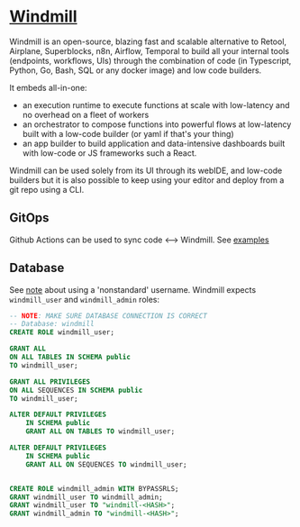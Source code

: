 # [Windmill](https://www.windmill.dev/docs)

Windmill is an open-source, blazing fast and scalable alternative to Retool, Airplane, Superblocks, n8n, Airflow, Temporal
to build all your internal tools (endpoints, workflows, UIs)
through the combination of code (in Typescript, Python, Go, Bash, SQL or any docker image)
and low code builders.

It embeds all-in-one:

- an execution runtime to execute functions at scale with low-latency and no overhead on a fleet of workers
- an orchestrator to compose functions into powerful flows at low-latency built with a low-code builder (or yaml if that's your thing)
- an app builder to build application and data-intensive dashboards built with low-code or JS frameworks such a React.

Windmill can be used solely from its UI through its webIDE, and low-code builders
but it is also possible to keep using your editor and deploy from a git repo using a CLI.

## GitOps

Github Actions can be used to sync code <--> Windmill.  See [examples](https://github.com/windmill-labs/windmill-sync-example/tree/main)

## Database

See [note](https://www.windmill.dev/docs/advanced/self_host#run-windmill-without-using-a-postgres-superuser) about using a 'nonstandard' username.
Windmill expects `windmill_user` and `windmill_admin` roles:

```sql
-- NOTE: MAKE SURE DATABASE CONNECTION IS CORRECT
-- Database: windmill
CREATE ROLE windmill_user;

GRANT ALL
ON ALL TABLES IN SCHEMA public
TO windmill_user;

GRANT ALL PRIVILEGES
ON ALL SEQUENCES IN SCHEMA public
TO windmill_user;

ALTER DEFAULT PRIVILEGES
    IN SCHEMA public
    GRANT ALL ON TABLES TO windmill_user;

ALTER DEFAULT PRIVILEGES
    IN SCHEMA public
    GRANT ALL ON SEQUENCES TO windmill_user;


CREATE ROLE windmill_admin WITH BYPASSRLS;
GRANT windmill_user TO windmill_admin;
GRANT windmill_user TO "windmill-<HASH>";
GRANT windmill_admin TO "windmill-<HASH>";
```
